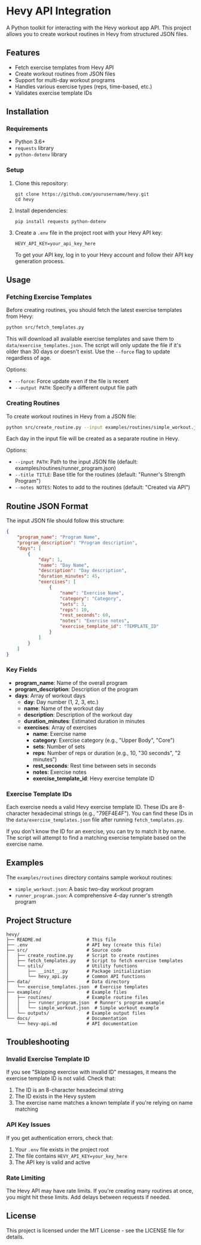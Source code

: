 # Hevy API Integration

A Python toolkit for interacting with the Hevy workout app API. This project allows you to create workout routines in Hevy from structured JSON files.

## Features

-   Fetch exercise templates from Hevy API
-   Create workout routines from JSON files
-   Support for multi-day workout programs
-   Handles various exercise types (reps, time-based, etc.)
-   Validates exercise template IDs

## Installation

### Requirements

-   Python 3.6+
-   `requests` library
-   `python-dotenv` library

### Setup

1. Clone this repository:

    ```
    git clone https://github.com/yourusername/hevy.git
    cd hevy
    ```

2. Install dependencies:

    ```
    pip install requests python-dotenv
    ```

3. Create a `.env` file in the project root with your Hevy API key:

    ```
    HEVY_API_KEY=your_api_key_here
    ```

    To get your API key, log in to your Hevy account and follow their API key generation process.

## Usage

### Fetching Exercise Templates

Before creating routines, you should fetch the latest exercise templates from Hevy:

```bash
python src/fetch_templates.py
```

This will download all available exercise templates and save them to `data/exercise_templates.json`. The script will only update the file if it's older than 30 days or doesn't exist. Use the `--force` flag to update regardless of age.

Options:

-   `--force`: Force update even if the file is recent
-   `--output PATH`: Specify a different output file path

### Creating Routines

To create workout routines in Hevy from a JSON file:

```bash
python src/create_routine.py --input examples/routines/simple_workout.json
```

Each day in the input file will be created as a separate routine in Hevy.

Options:

-   `--input PATH`: Path to the input JSON file (default: examples/routines/runner_program.json)
-   `--title TITLE`: Base title for the routines (default: "Runner's Strength Program")
-   `--notes NOTES`: Notes to add to the routines (default: "Created via API")

## Routine JSON Format

The input JSON file should follow this structure:

```json
{
    "program_name": "Program Name",
    "program_description": "Program description",
    "days": [
        {
            "day": 1,
            "name": "Day Name",
            "description": "Day description",
            "duration_minutes": 45,
            "exercises": [
                {
                    "name": "Exercise Name",
                    "category": "Category",
                    "sets": 3,
                    "reps": 10,
                    "rest_seconds": 60,
                    "notes": "Exercise notes",
                    "exercise_template_id": "TEMPLATE_ID"
                }
            ]
        }
    ]
}
```

### Key Fields

-   **program_name**: Name of the overall program
-   **program_description**: Description of the program
-   **days**: Array of workout days
    -   **day**: Day number (1, 2, 3, etc.)
    -   **name**: Name of the workout day
    -   **description**: Description of the workout day
    -   **duration_minutes**: Estimated duration in minutes
    -   **exercises**: Array of exercises
        -   **name**: Exercise name
        -   **category**: Exercise category (e.g., "Upper Body", "Core")
        -   **sets**: Number of sets
        -   **reps**: Number of reps or duration (e.g., 10, "30 seconds", "2 minutes")
        -   **rest_seconds**: Rest time between sets in seconds
        -   **notes**: Exercise notes
        -   **exercise_template_id**: Hevy exercise template ID

### Exercise Template IDs

Each exercise needs a valid Hevy exercise template ID. These IDs are 8-character hexadecimal strings (e.g., "79EF4E4F"). You can find these IDs in the `data/exercise_templates.json` file after running `fetch_templates.py`.

If you don't know the ID for an exercise, you can try to match it by name. The script will attempt to find a matching exercise template based on the exercise name.

## Examples

The `examples/routines` directory contains sample workout routines:

-   `simple_workout.json`: A basic two-day workout program
-   `runner_program.json`: A comprehensive 4-day runner's strength program

## Project Structure

```
hevy/
├── README.md                 # This file
├── .env                      # API key (create this file)
├── src/                      # Source code
│   ├── create_routine.py     # Script to create routines
│   ├── fetch_templates.py    # Script to fetch exercise templates
│   └── utils/                # Utility functions
│       ├── __init__.py       # Package initialization
│       └── hevy_api.py       # Common API functions
├── data/                     # Data directory
│   └── exercise_templates.json  # Exercise templates
├── examples/                 # Example files
│   ├── routines/             # Example routine files
│   │   ├── runner_program.json  # Runner's program example
│   │   └── simple_workout.json  # Simple workout example
│   └── outputs/              # Example output files
└── docs/                     # Documentation
    └── hevy-api.md           # API documentation
```

## Troubleshooting

### Invalid Exercise Template ID

If you see "Skipping exercise with invalid ID" messages, it means the exercise template ID is not valid. Check that:

1. The ID is an 8-character hexadecimal string
2. The ID exists in the Hevy system
3. The exercise name matches a known template if you're relying on name matching

### API Key Issues

If you get authentication errors, check that:

1. Your `.env` file exists in the project root
2. The file contains `HEVY_API_KEY=your_key_here`
3. The API key is valid and active

### Rate Limiting

The Hevy API may have rate limits. If you're creating many routines at once, you might hit these limits. Add delays between requests if needed.

## License

This project is licensed under the MIT License - see the LICENSE file for details.
